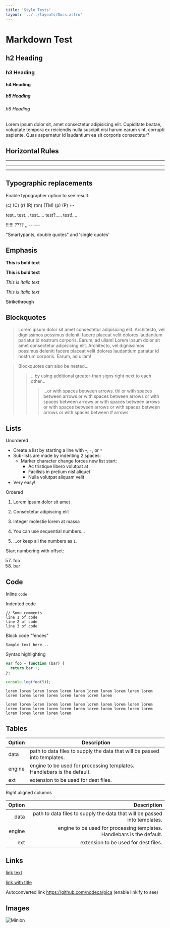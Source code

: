 ```yaml
---
title: 'Style Tests'
layout: '../../layouts/Docs.astro'
---
```


# Markdown Test
## h2 Heading
### h3 Heading
#### h4 Heading
##### h5 Heading
###### h6 Heading

Lorem ipsum dolor sit, amet consectetur adipisicing elit. Cupiditate beatae, voluptate tempora ex reiciendis nulla suscipit nisi harum earum sint, corrupti sapiente. Quas aspernatur id laudantium ea sit corporis consectetur?

## Horizontal Rules

___

---

***


## Typographic replacements

Enable typographer option to see result.

(c) (C) (r) (R) (tm) (TM) (p) (P) +-

test.. test... test..... test?..... test!....

!!!!!! ???? ,,  -- ---

"Smartypants, double quotes" and 'single quotes'


## Emphasis

**This is bold text**

__This is bold text__

*This is italic text*

_This is italic text_

~~Strikethrough~~


## Blockquotes

> Lorem ipsum dolor sit amet consectetur adipisicing elit. Architecto, vel dignissimos possimus deleniti facere placeat velit dolores laudantium pariatur id nostrum corporis. Earum, ad ullam! Lorem ipsum dolor sit amet consectetur adipisicing elit. Architecto, vel dignissimos possimus deleniti facere placeat velit dolores laudantium pariatur id nostrum corporis. Earum, ad ullam!


> Blockquotes can also be nested...
>> ...by using additional greater-than signs right next to each other...
> > > ...or with spaces between arrows. thi or with spaces between arrows or with spaces between arrows or with spaces between arrows or with spaces between arrows or with spaces between arrows or with spaces between arrows or with spaces between # arrows


## Lists

Unordered

+ Create a list by starting a line with `+`, `-`, or `*`
+ Sub-lists are made by indenting 2 spaces:
  - Marker character change forces new list start:
    * Ac tristique libero volutpat at
    + Facilisis in pretium nisl aliquet
    - Nulla volutpat aliquam velit
+ Very easy!

Ordered

1. Lorem ipsum dolor sit amet
2. Consectetur adipiscing elit
3. Integer molestie lorem at massa


1. You can use sequential numbers...
1. ...or keep all the numbers as `1.`

Start numbering with offset:

57. foo
1. bar


## Code

Inline `code`

Indented code

    // Some comments
    line 1 of code
    line 2 of code
    line 3 of code


Block code "fences"

```
Sample text here...
```

Syntax highlighting

``` js
var foo = function (bar) {
  return bar++;
};

console.log(foo(5));
```

`lorem lorem lorem lorem lorem lorem lorem lorem lorem lorem lorem lorem lorem lorem lorem lorem lorem lorem lorem`

```
lorem lorem lorem lorem lorem lorem lorem lorem lorem lorem lorem lorem lorem lorem lorem lorem lorem lorem lorem lorem lorem lorem lorem lorem lorem lorem lorem
```

## Tables

| Option | Description |
| ------ | ----------- |
| data   | path to data files to supply the data that will be passed into templates. |
| engine | engine to be used for processing templates. Handlebars is the default. |
| ext    | extension to be used for dest files. |

Right aligned columns

| Option | Description |
| ------:| -----------:|
| data   | path to data files to supply the data that will be passed into templates. |
| engine | engine to be used for processing templates. Handlebars is the default. |
| ext    | extension to be used for dest files. |


## Links

[link text](http://dev.nodeca.com)

[link with title](http://nodeca.github.io/pica/demo/ "title text!")

Autoconverted link https://github.com/nodeca/pica (enable linkify to see)


## Images

![Minion](https://octodex.github.com/images/minion.png)